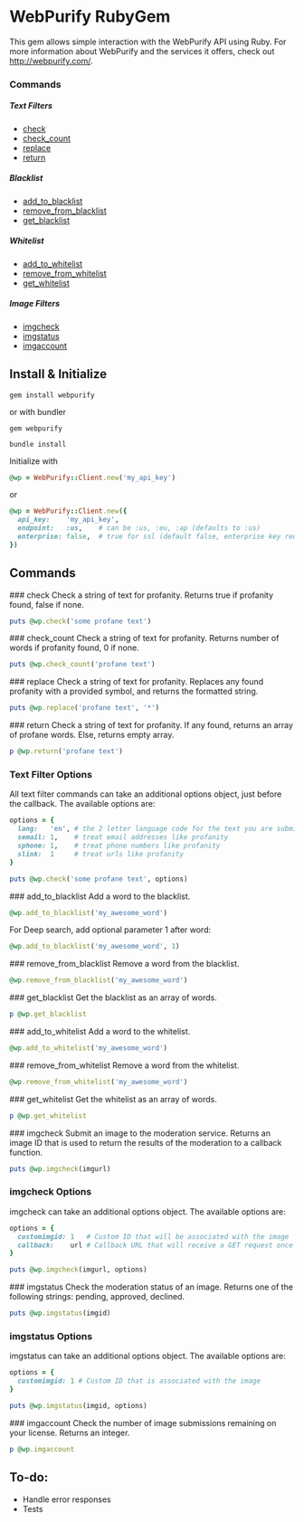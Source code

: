 WebPurify RubyGem
=================

This gem allows simple interaction with the WebPurify API using Ruby. For more information about WebPurify and the services it offers, check out http://webpurify.com/.


### Commands

##### Text Filters
* [check](#check)
* [check_count](#check_count)
* [replace](#replace)
* [return](#return)

##### Blacklist
* [add_to_blacklist](#add_to_blacklist)
* [remove_from_blacklist](#remove_from_blacklist)
* [get_blacklist](#get_blacklist)

##### Whitelist
* [add_to_whitelist](#add_to_whitelist)
* [remove_from_whitelist](#remove_from_whitelist)
* [get_whitelist](#get_whitelist)

##### Image Filters
* [imgcheck](#imgcheck)
* [imgstatus](#imgstatus)
* [imgaccount](#imgaccount)


Install & Initialize
--------------------

`gem install webpurify`

or with bundler

`gem webpurify`

`bundle install`

Initialize with

```rb
@wp = WebPurify::Client.new('my_api_key')
```

or

```rb
@wp = WebPurify::Client.new({
  api_key:    'my_api_key',
  endpoint:   :us,    # can be :us, :eu, :ap (defaults to :us)
  enterprise: false,  # true for ssl (default false, enterprise key required)
})
```

Commands
--------

<a name="check" />
### check
Check a string of text for profanity. Returns true if profanity found, false if none.

```rb
puts @wp.check('some profane text')
```


<a name="check_count" />
### check_count
Check a string of text for profanity. Returns number of words if profanity found, 0 if none.

```rb
puts @wp.check_count('profane text')
```


<a name="replace" />
### replace
Check a string of text for profanity. Replaces any found profanity with a provided symbol, and returns the formatted string.

```rb
puts @wp.replace('profane text', '*')
```


<a name="return" />
### return
Check a string of text for profanity. If any found, returns an array of profane words. Else, returns empty array.

```rb
p @wp.return('profane text')
```


### Text Filter Options
All text filter commands can take an additional options object, just before the callback. The available options are:

```rb
options = {
  lang:   'en', # the 2 letter language code for the text you are submitting
  semail: 1,    # treat email addresses like profanity
  sphone: 1,    # treat phone numbers like profanity
  slink:  1     # treat urls like profanity
}

puts @wp.check('some profane text', options)
```


<a name="add_to_blacklist" />
### add_to_blacklist
Add a word to the blacklist.

```rb
@wp.add_to_blacklist('my_awesome_word')
```
    
For Deep search, add optional parameter 1 after word:

```rb
@wp.add_to_blacklist('my_awesome_word', 1)
```


<a name="remove_from_blacklist" />
### remove_from_blacklist
Remove a word from the blacklist.

```rb
@wp.remove_from_blacklist('my_awesome_word')
```


<a name="get_blacklist" />
### get_blacklist
Get the blacklist as an array of words.

```rb
p @wp.get_blacklist
```


<a name="add_to_whitelist" />
### add_to_whitelist
Add a word to the whitelist.

```rb
@wp.add_to_whitelist('my_awesome_word')
```


<a name="remove_from_whitelist" />
### remove_from_whitelist
Remove a word from the whitelist.

```rb
@wp.remove_from_whitelist('my_awesome_word')
```


<a name="get_whitelist" />
### get_whitelist
Get the whitelist as an array of words.

```rb
p @wp.get_whitelist
```


<a name="imgcheck" />
### imgcheck
Submit an image to the moderation service. Returns an image ID that is used to return the results of the moderation to a callback function.

```rb
puts @wp.imgcheck(imgurl)
```


### imgcheck Options
imgcheck can take an additional options object. The available options are:

```rb
options = {
  customimgid: 1   # Custom ID that will be associated with the image
  callback:    url # Callback URL that will receive a GET request once the image has been moderated
}

puts @wp.imgcheck(imgurl, options)
```


<a name="imgstatus" />
### imgstatus
Check the moderation status of an image. Returns one of the following strings: pending, approved, declined.

```rb
puts @wp.imgstatus(imgid)
```


### imgstatus Options
imgstatus can take an additional options object. The available options are:

```rb
options = {
  customimgid: 1 # Custom ID that is associated with the image
}

puts @wp.imgstatus(imgid, options)
```


<a name="imgaccount" />
### imgaccount
Check the number of image submissions remaining on your license. Returns an integer.

```rb
p @wp.imgaccount
```

## To-do:
* Handle error responses
* Tests